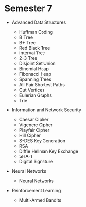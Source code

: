 # Semester 7

- Advanced Data Structures
  - Huffman Coding
  - B Tree
  - B+ Tree
  - Red Black Tree
  - Interval Tree
  - 2-3 Tree
  - Disjoint Set Union
  - Binomial Heap
  - Fibonacci Heap
  - Spanning Trees
  - All Pair Shortest Paths
  - Cut Vertices
  - Eulerian Graphs
  - Trie

- Information and Network Security
  - Caesar Cipher
  - Vigenere Cipher
  - Playfair Cipher
  - Hill Cipher
  - S-DES Key Generation
  - RSA
  - Diffie Hellman Key Exchange
  - SHA-1
  - Digital Signature

- Neural Networks
  - Neural Networks

- Reinforcement Learning
  - Multi-Armed Bandits
